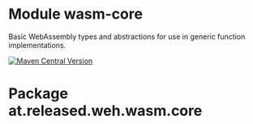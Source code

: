 # Module wasm-core

Basic WebAssembly types and abstractions for use in generic function implementations.

[<img alt="Maven Central Version" src="https://img.shields.io/maven-central/v/at.released.weh/wasm-core?style=flat-square">](https://central.sonatype.com/artifact/at.released.weh/test-logger/overview)

# Package at.released.weh.wasm.core
